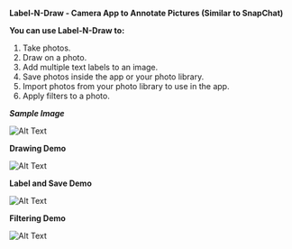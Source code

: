 **Label-N-Draw - Camera App to Annotate Pictures (Similar to SnapChat)**


****You can use Label-N-Draw to:**** 
  1. Take photos.
  2. Draw on a photo.
  3. Add multiple text labels to an image. 
  4. Save photos inside the app or your photo library.
  5. Import photos from your photo library to use in the app.
  6. Apply filters to a photo.
  
  ***Sample Image***
  
  
  ![Alt Text](https://github.com/dtroupe18/DigiDraw/blob/master/ReadMe/SavedImage.JPG)

  
  **Drawing Demo**
  
  ![Alt Text](https://github.com/dtroupe18/DigiDraw/blob/master/ReadMe/Draw.gif)
  
  
  
  **Label and Save Demo**
  
  ![Alt Text](https://github.com/dtroupe18/DigiDraw/blob/master/ReadMe/LabelAndDraw.gif)
  
  
  **Filtering Demo**
  
  ![Alt Text](https://github.com/dtroupe18/DigiDraw/blob/master/ReadMe/Filter.gif)
  
  
